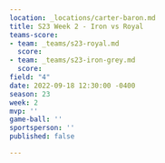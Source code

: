 ```yaml
---
location: _locations/carter-baron.md
title: S23 Week 2 - Iron vs Royal
teams-score:
- team: _teams/s23-royal.md
  score: 
- team: _teams/s23-iron-grey.md
  score: 
field: "4"
date: 2022-09-18 12:30:00 -0400
season: 23
week: 2
mvp: ''
game-ball: ''
sportsperson: ''
published: false

---
```

